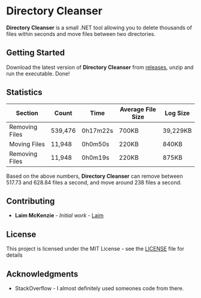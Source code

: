# Directory Cleanser
**Directory Cleanser** is a small .NET tool allowing you to delete thousands of files within seconds and move files between two directories. 

## Getting Started

Download the latest version of **Directory Cleanser** from [releases](https://github.com/Laim/Directory-Cleanser/releases), unzip and run the executable.  Done!

## Statistics 

| Section  |  Count | Time  | Average File Size  | Log Size  |
|---|---|---|---|---|
| Removing Files | 539,476 | 0h17m22s | 700KB | 39,229KB |
| Moving Files | 11,948 | 0h0m50s | 220KB | 840KB |
| Removing Files | 11,948 | 0h0m19s | 220KB | 875KB |

Based on the above numbers, **Directory Cleanser** can remove between 517.73 and 628.84 files a second, and move around 238 files a second.

## Contributing

* **Laim McKenzie** - *Initial work* - [Laim](https://github.com/Laim)

## License

This project is licensed under the MIT License - see the [LICENSE](LICENSE) file for details

## Acknowledgments

* StackOverflow - I almost definitely used someones code from there. 
